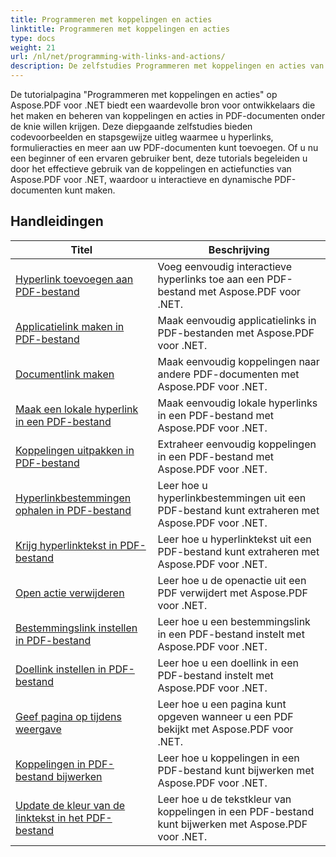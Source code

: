 ```yaml
---
title: Programmeren met koppelingen en acties
linktitle: Programmeren met koppelingen en acties
type: docs
weight: 21
url: /nl/net/programming-with-links-and-actions/
description: De zelfstudies Programmeren met koppelingen en acties van Aspose.PDF voor .NET zijn een uitgebreide hulpbron voor het maken en beheren van interactieve koppelingen in PDF-documenten.
---
```

De tutorialpagina "Programmeren met koppelingen en acties" op Aspose.PDF voor .NET biedt een waardevolle bron voor ontwikkelaars die het maken en beheren van koppelingen en acties in PDF-documenten onder de knie willen krijgen. Deze diepgaande zelfstudies bieden codevoorbeelden en stapsgewijze uitleg waarmee u hyperlinks, formulieracties en meer aan uw PDF-documenten kunt toevoegen. Of u nu een beginner of een ervaren gebruiker bent, deze tutorials begeleiden u door het effectieve gebruik van de koppelingen en actiefuncties van Aspose.PDF voor .NET, waardoor u interactieve en dynamische PDF-documenten kunt maken.

## Handleidingen
| Titel | Beschrijving |
| --- | --- | 
| [Hyperlink toevoegen aan PDF-bestand](./add-hyperlink/) | Voeg eenvoudig interactieve hyperlinks toe aan een PDF-bestand met Aspose.PDF voor .NET. |  
| [Applicatielink maken in PDF-bestand](./create-application-link/) | Maak eenvoudig applicatielinks in PDF-bestanden met Aspose.PDF voor .NET. |  
| [Documentlink maken](./create-document-link/) | Maak eenvoudig koppelingen naar andere PDF-documenten met Aspose.PDF voor .NET. |  
| [Maak een lokale hyperlink in een PDF-bestand](./create-local-hyperlink/) | Maak eenvoudig lokale hyperlinks in een PDF-bestand met Aspose.PDF voor .NET. |  
| [Koppelingen uitpakken in PDF-bestand](./extract-links/) | Extraheer eenvoudig koppelingen in een PDF-bestand met Aspose.PDF voor .NET. |  
| [Hyperlinkbestemmingen ophalen in PDF-bestand](./get-hyperlink-destinations/) | Leer hoe u hyperlinkbestemmingen uit een PDF-bestand kunt extraheren met Aspose.PDF voor .NET. |  
| [Krijg hyperlinktekst in PDF-bestand](./get-hyperlink-text/) | Leer hoe u hyperlinktekst uit een PDF-bestand kunt extraheren met Aspose.PDF voor .NET. |  
| [Open actie verwijderen](./remove-open-action/) | Leer hoe u de openactie uit een PDF verwijdert met Aspose.PDF voor .NET. |  
| [Bestemmingslink instellen in PDF-bestand](./set-destination-link/) | Leer hoe u een bestemmingslink in een PDF-bestand instelt met Aspose.PDF voor .NET. |  
| [Doellink instellen in PDF-bestand](./set-target-link/) | Leer hoe u een doellink in een PDF-bestand instelt met Aspose.PDF voor .NET. |  
| [Geef pagina op tijdens weergave](./specify-page-when-viewing/) | Leer hoe u een pagina kunt opgeven wanneer u een PDF bekijkt met Aspose.PDF voor .NET. |  
| [Koppelingen in PDF-bestand bijwerken](./update-links/) | Leer hoe u koppelingen in een PDF-bestand kunt bijwerken met Aspose.PDF voor .NET. |  
| [Update de kleur van de linktekst in het PDF-bestand](./update-link-text-color/) | Leer hoe u de tekstkleur van koppelingen in een PDF-bestand kunt bijwerken met Aspose.PDF voor .NET. |  